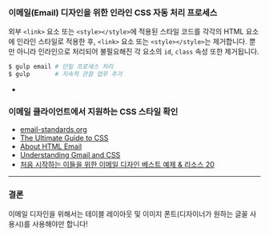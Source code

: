 ### 이메일(Email) 디자인을 위한 인라인 CSS 자동 처리 프로세스

외부 `<link>` 요소 또는 `<style></style>`에 적용된 스타일 코드를
각각의 HTML 요소에 인라인 스타일로 적용한 후, `<link>` 요소 또는 `<style></style>`는 제거합니다.
뿐만 아니라 인라인으로 처리되어 불필요해진 각 요소의 `id`, `class` 속성 또한 제거됩니다.

```sh
$ gulp email # 단일 프로세스 처리
$ gulp       # 지속적 관찰 업무 추가
```

-

### 이메일 클라이언트에서 지원하는 CSS 스타일 확인

- [email-standards.org](http://www.email-standards.org/)
- [The Ultimate Guide to CSS](https://www.campaignmonitor.com/css/)
- [About HTML Email](http://kb.mailchimp.com/campaigns/ways-to-build/how-to-code-html-emails)
- [Understanding Gmail and CSS](https://litmus.com/blog/understanding-gmail-and-css-part-1)
- [처음 시작하는 이들을 위한 이메일 디자인 베스트 예제 & 리소스 20](http://cafe.naver.com/webstandardproject/345)

---

### 결론
이메일 디자인을 위해서는 테이블 레이아웃 및 이미지 폰트(디자이너가 원하는 글꼴 사용시)를 사용해야만 합니다!